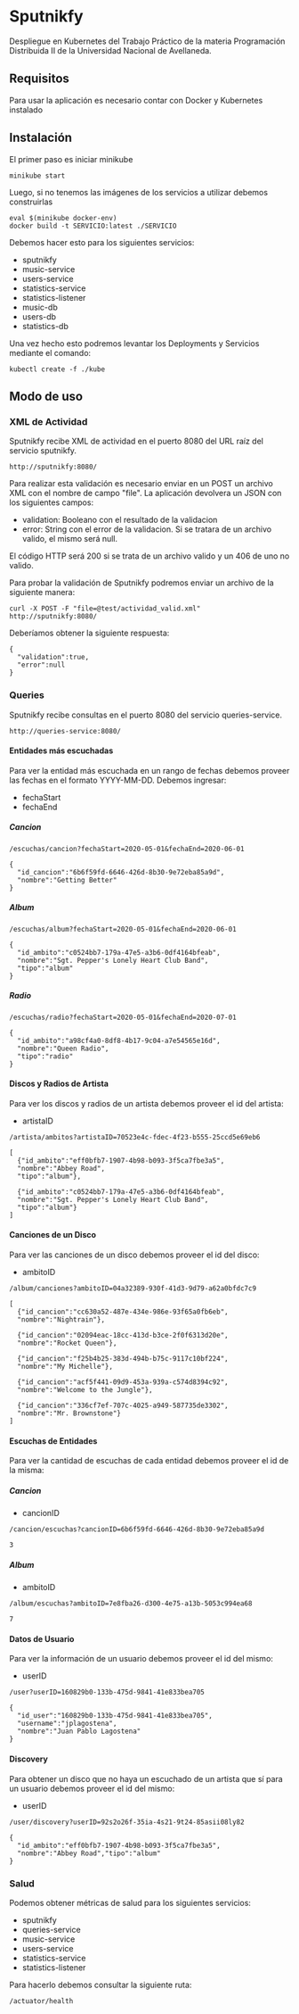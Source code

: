 # Sputnikfy

Despliegue en Kubernetes del Trabajo Práctico de la materia Programación Distribuida II de la Universidad Nacional de Avellaneda.


## Requisitos

Para usar la aplicación es necesario contar con Docker y Kubernetes instalado

## Instalación

El primer paso es iniciar minikube

```
minikube start
```

Luego, si no tenemos las imágenes de los servicios a utilizar debemos construirlas

```
eval $(minikube docker-env)
docker build -t SERVICIO:latest ./SERVICIO
```

Debemos hacer esto para los siguientes servicios:

* sputnikfy
* music-service
* users-service
* statistics-service
* statistics-listener
* music-db
* users-db
* statistics-db

Una vez hecho esto podremos levantar los Deployments y Servicios mediante el comando:

```
kubectl create -f ./kube
```

## Modo de uso

### XML de Actividad

Sputnikfy recibe XML de actividad en el puerto 8080 del URL raíz del servicio sputnikfy.

```
http://sputnikfy:8080/
```

Para realizar esta validación es necesario enviar en un POST un archivo XML con el nombre de campo "file". La aplicación devolvera un JSON con los siguientes campos:

* validation: Booleano con el resultado de la validacion
* error: String con el error de la validacion. Si se tratara de un archivo valido, el mismo será null.

El código HTTP será 200 si se trata de un archivo valido y un 406 de uno no valido.

Para probar la validación de Sputnikfy podremos enviar un archivo de la siguiente manera:

```
curl -X POST -F "file=@test/actividad_valid.xml" http://sputnikfy:8080/
```

Deberíamos obtener la siguiente respuesta:

```
{
  "validation":true,
  "error":null
}
```

### Queries

Sputnikfy recibe consultas en el puerto 8080 del servicio queries-service.

```
http://queries-service:8080/
```

#### Entidades más escuchadas

Para ver la entidad más escuchada en un rango de fechas debemos proveer las fechas en el formato YYYY-MM-DD. Debemos ingresar:

* fechaStart
* fechaEnd

#####  Cancion

```
/escuchas/cancion?fechaStart=2020-05-01&fechaEnd=2020-06-01
```

```
{
  "id_cancion":"6b6f59fd-6646-426d-8b30-9e72eba85a9d",
  "nombre":"Getting Better"
}
```

##### Album

```
/escuchas/album?fechaStart=2020-05-01&fechaEnd=2020-06-01
```

```
{
  "id_ambito":"c0524bb7-179a-47e5-a3b6-0df4164bfeab",
  "nombre":"Sgt. Pepper's Lonely Heart Club Band",
  "tipo":"album"
}
```

##### Radio

```
/escuchas/radio?fechaStart=2020-05-01&fechaEnd=2020-07-01
```

```
{
  "id_ambito":"a98cf4a0-8df8-4b17-9c04-a7e54565e16d",
  "nombre":"Queen Radio",
  "tipo":"radio"
}
```

#### Discos y Radios de Artista

Para ver los discos y radios de un artista debemos proveer el id del artista:

* artistaID

```
/artista/ambitos?artistaID=70523e4c-fdec-4f23-b555-25ccd5e69eb6
```

```
[
  {"id_ambito":"eff0bfb7-1907-4b98-b093-3f5ca7fbe3a5",
  "nombre":"Abbey Road",
  "tipo":"album"},

  {"id_ambito":"c0524bb7-179a-47e5-a3b6-0df4164bfeab",
  "nombre":"Sgt. Pepper's Lonely Heart Club Band",
  "tipo":"album"}
]
```

#### Canciones de un Disco

Para ver las canciones de un disco debemos proveer el id del disco:

* ambitoID

```
/album/canciones?ambitoID=04a32389-930f-41d3-9d79-a62a0bfdc7c9
```


```
[
  {"id_cancion":"cc630a52-487e-434e-986e-93f65a0fb6eb",
  "nombre":"Nightrain"},
  
  {"id_cancion":"02094eac-18cc-413d-b3ce-2f0f6313d20e",
  "nombre":"Rocket Queen"},
  
  {"id_cancion":"f25b4b25-383d-494b-b75c-9117c10bf224",
  "nombre":"My Michelle"},
  
  {"id_cancion":"acf5f441-09d9-453a-939a-c574d8394c92",
  "nombre":"Welcome to the Jungle"},
  
  {"id_cancion":"336cf7ef-707c-4025-a949-587735de3302",
  "nombre":"Mr. Brownstone"}
]
```

#### Escuchas de Entidades

Para ver la cantidad de escuchas de cada entidad debemos proveer el id de la misma:

##### Cancion

* cancionID

```
/cancion/escuchas?cancionID=6b6f59fd-6646-426d-8b30-9e72eba85a9d
```

```
3
```

##### Album

* ambitoID

```
/album/escuchas?ambitoID=7e8fba26-d300-4e75-a13b-5053c994ea68
```

```
7
```

#### Datos de Usuario

Para ver la información de un usuario debemos proveer el id del mismo:

* userID

```
/user?userID=160829b0-133b-475d-9841-41e833bea705
```

```
{
  "id_user":"160829b0-133b-475d-9841-41e833bea705",
  "username":"jplagostena",
  "nombre":"Juan Pablo Lagostena"
}
```

#### Discovery

Para obtener un disco que no haya un escuchado de un artista que sí para un usuario debemos proveer el id del mismo:

* userID

```
/user/discovery?userID=92s2o26f-35ia-4s21-9t24-85asii08ly82
```

```
{
  "id_ambito":"eff0bfb7-1907-4b98-b093-3f5ca7fbe3a5",
  "nombre":"Abbey Road","tipo":"album"
}
```

### Salud

Podemos obtener métricas de salud para los siguientes servicios:

* sputnikfy
* queries-service
* music-service
* users-service
* statistics-service
* statistics-listener

Para hacerlo debemos consultar la siguiente ruta:

```
/actuator/health
```
